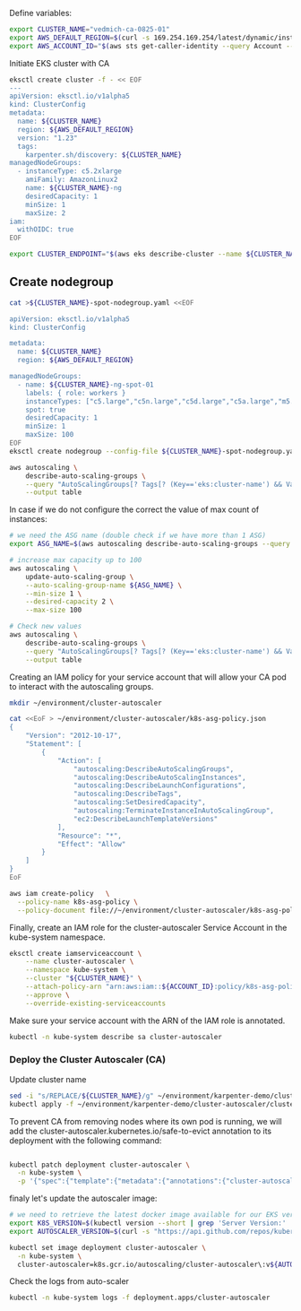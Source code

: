 Define variables:

```bash
export CLUSTER_NAME="vedmich-ca-0825-01"
export AWS_DEFAULT_REGION=$(curl -s 169.254.169.254/latest/dynamic/instance-identity/document | jq -r '.region')
export AWS_ACCOUNT_ID="$(aws sts get-caller-identity --query Account --output text)"
```

Initiate EKS cluster with CA 

```bash
eksctl create cluster -f - << EOF
---
apiVersion: eksctl.io/v1alpha5
kind: ClusterConfig
metadata:
  name: ${CLUSTER_NAME}
  region: ${AWS_DEFAULT_REGION}
  version: "1.23"
  tags:
    karpenter.sh/discovery: ${CLUSTER_NAME}
managedNodeGroups:
  - instanceType: c5.2xlarge
    amiFamily: AmazonLinux2
    name: ${CLUSTER_NAME}-ng
    desiredCapacity: 1
    minSize: 1
    maxSize: 2
iam:
  withOIDC: true
EOF

export CLUSTER_ENDPOINT="$(aws eks describe-cluster --name ${CLUSTER_NAME} --query "cluster.endpoint" --output text)"
```

## Create nodegroup

```bash
cat >${CLUSTER_NAME}-spot-nodegroup.yaml <<EOF

apiVersion: eksctl.io/v1alpha5
kind: ClusterConfig

metadata:
  name: ${CLUSTER_NAME}
  region: ${AWS_DEFAULT_REGION}

managedNodeGroups:
  - name: ${CLUSTER_NAME}-ng-spot-01
    labels: { role: workers }
    instanceTypes: ["c5.large","c5n.large","c5d.large","c5a.large","m5.large","m5d.large"]
    spot: true
    desiredCapacity: 1
    minSize: 1
    maxSize: 100
EOF
eksctl create nodegroup --config-file ${CLUSTER_NAME}-spot-nodegroup.yaml

aws autoscaling \
    describe-auto-scaling-groups \
    --query "AutoScalingGroups[? Tags[? (Key=='eks:cluster-name') && Value=='${CLUSTER_NAME}']].[AutoScalingGroupName, MinSize, MaxSize,DesiredCapacity]" \
    --output table
```

In case if we do not configure the correct the value of max count of instances:

```bash
# we need the ASG name (double check if we have more than 1 ASG)
export ASG_NAME=$(aws autoscaling describe-auto-scaling-groups --query "AutoScalingGroups[? Tags[? (Key=='eks:cluster-name') && Value=='${CLUSTER_NAME}']].AutoScalingGroupName" --output text | awk '{print $2}')

# increase max capacity up to 100
aws autoscaling \
    update-auto-scaling-group \
    --auto-scaling-group-name ${ASG_NAME} \
    --min-size 1 \
    --desired-capacity 2 \
    --max-size 100

# Check new values
aws autoscaling \
    describe-auto-scaling-groups \
    --query "AutoScalingGroups[? Tags[? (Key=='eks:cluster-name') && Value=='${CLUSTER_NAME}']].[AutoScalingGroupName, MinSize, MaxSize,DesiredCapacity]" \
    --output table
```

Creating an IAM policy for your service account that will allow your CA pod to interact with the autoscaling groups.

```bash
mkdir ~/environment/cluster-autoscaler

cat <<EoF > ~/environment/cluster-autoscaler/k8s-asg-policy.json
{
    "Version": "2012-10-17",
    "Statement": [
        {
            "Action": [
                "autoscaling:DescribeAutoScalingGroups",
                "autoscaling:DescribeAutoScalingInstances",
                "autoscaling:DescribeLaunchConfigurations",
                "autoscaling:DescribeTags",
                "autoscaling:SetDesiredCapacity",
                "autoscaling:TerminateInstanceInAutoScalingGroup",
                "ec2:DescribeLaunchTemplateVersions"
            ],
            "Resource": "*",
            "Effect": "Allow"
        }
    ]
}
EoF

aws iam create-policy   \
  --policy-name k8s-asg-policy \
  --policy-document file://~/environment/cluster-autoscaler/k8s-asg-policy.json


```

Finally, create an IAM role for the cluster-autoscaler Service Account in the kube-system namespace.

```bash
eksctl create iamserviceaccount \
    --name cluster-autoscaler \
    --namespace kube-system \
    --cluster "${CLUSTER_NAME}" \
    --attach-policy-arn "arn:aws:iam::${ACCOUNT_ID}:policy/k8s-asg-policy" \
    --approve \
    --override-existing-serviceaccounts

```

Make sure your service account with the ARN of the IAM role is annotated.

```bash
kubectl -n kube-system describe sa cluster-autoscaler
```

### Deploy the Cluster Autoscaler (CA)

Update cluster name

```bash
sed -i "s/REPLACE/${CLUSTER_NAME}/g" ~/environment/karpenter-demo/cluster-autoscaler/cluster-autoscaler-autodiscover.yaml
kubectl apply -f ~/environment/karpenter-demo/cluster-autoscaler/cluster-autoscaler-autodiscover.yaml

```
To prevent CA from removing nodes where its own pod is running, we will add the cluster-autoscaler.kubernetes.io/safe-to-evict annotation to its deployment with the following command:

```bash

kubectl patch deployment cluster-autoscaler \
  -n kube-system \
  -p '{"spec":{"template":{"metadata":{"annotations":{"cluster-autoscaler.kubernetes.io/safe-to-evict": "false"}}}}}'

```

finaly let's update the autoscaler image:

```bash
# we need to retrieve the latest docker image available for our EKS version
export K8S_VERSION=$(kubectl version --short | grep 'Server Version:' | sed 's/[^0-9.]*\([0-9.]*\).*/\1/' | cut -d. -f1,2)
export AUTOSCALER_VERSION=$(curl -s "https://api.github.com/repos/kubernetes/autoscaler/releases" | grep '"tag_name":' | sed -s 's/.*-\([0-9][0-9\.]*\).*/\1/' | grep -m1 ${K8S_VERSION})

kubectl set image deployment cluster-autoscaler \
  -n kube-system \
  cluster-autoscaler=k8s.gcr.io/autoscaling/cluster-autoscaler\:v${AUTOSCALER_VERSION}
```

Check the logs from auto-scaler

```bash
kubectl -n kube-system logs -f deployment.apps/cluster-autoscaler
```